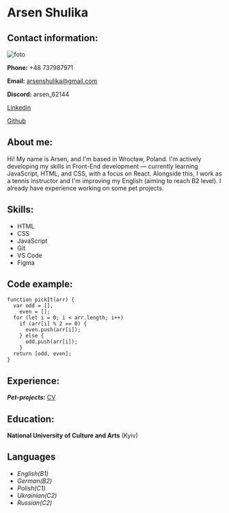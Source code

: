 # Arsen Shulika

## Contact information:

![foto](../../FrontEnd%20projects/GoIT/GoiTLM/CV/foto.jpg")

**Phone:** +48 737987971

**Email:** arsenshulika@gmail.com

**Discord:** arsen_62144

[Linkedin](https://www.linkedin.com/feed/)

[Github](https://github.com/ArsenShulika)

## About me:

Hi! My name is Arsen, and I'm based in Wrocław, Poland.
I'm actively developing my skills in Front-End development — currently learning JavaScript, HTML, and CSS, with a focus on React. Alongside this, I work as a tennis instructor and I'm improving my English (aiming to reach B2 level). I already have experience working on some pet projects.

## Skills:

- HTML
- CSS
- JavaScript
- Git
- VS Code
- Figma

## Code example:

```
function pickIt(arr) {
  var odd = [],
    even = [];
  for (let i = 0; i < arr.length; i++)
    if (arr[i] % 2 == 0) {
      even.push(arr[i]);
    } else {
      odd.push(arr[i]);
    }
  return [odd, even];
}
```

## Experience:

**_Pet-projects:_** [CV](https://ArsenShulika.github.io/rsschool-cv/cv)

## Education:

**National University of Culture and Arts** (Kyiv)

## Languages

- _English(B1)_
- _German(B2)_
- _Polish(C1)_
- _Ukrainian(C2)_
- _Russian(C2)_
